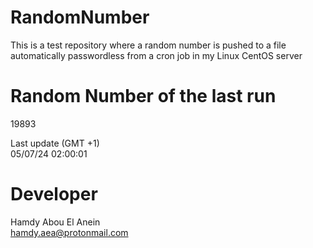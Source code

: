 # RandomNumber    
This is a test repository where a random number is pushed to a file automatically passwordless from a cron job in my Linux CentOS server    
# Random Number of the last run   
19893
      
Last update (GMT +1)    
05/07/24 02:00:01
# Developer    
Hamdy Abou El Anein   
hamdy.aea@protonmail.com
